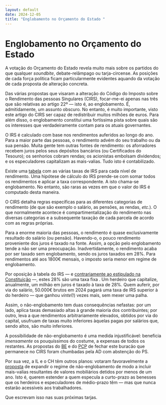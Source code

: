 ```yaml
---
layout: default
date: 2024-12-05
title: "Englobamento no Orçamento do Estado "
---
```

# Englobamento no Orçamento do Estado 

A votação do Orçamento do Estado revela muito mais sobre os partidos do que qualquer _soundbite_,  debate-relâmpago ou tarja-circense. As posições de cada força política ficam particularmente evidentes aquando da votação de cada proposta de alteração concreta.

Das várias propostas que visaram a alteração do Código do Imposto sobre o Rendimento das pessoas Singulares (CIRS), focar-me-ei apenas nas três que são relativas ao artigo 22º — isto é, ao englobamento. É, admitidamente, um assunto obscuro. No entanto, é muito importante, visto este artigo do CIRS ser capaz de redistribuir muitos milhões de euros. Para além disso, o englobamento constitui uma fortíssima pista sobre quais são os interesses que verdadeiramente contam para os atuais governantes.

O IRS é calculado com base nos rendimentos auferidos ao longo do ano. Para a maior parte das pessoas, o rendimento advém do seu trabalho ou da sua pensão. Muita gente tem outras fontes de rendimento: os aforradores recebem juros pelos seus depósitos bancários (ou Certificados do Tesouro); os senhorios cobram rendas; os acionistas embolsam dividendos; e os especuladores capitalizam as mais-valias. Tudo isto é contabilizado.

Existe uma [tabela](https://info.portaldasfinancas.gov.pt/pt/informacao_fiscal/codigos_tributarios/cirs_rep/Pages/irs68.aspx) com as várias taxas de IRS para cada nível de rendimento. Uma hipótese de cálculo do IRS prende-se com somar todos os rendimentos e aplicar a taxa correspondente. A isto chama-se englobamento. No entanto, são raras as vezes em que o valor do IRS é computado desta maneira.

O CIRS detalha regras específicas para as diferentes categorias de rendimento (de que são exemplo o salário, as pensões, as rendas, _etc._). O que normalmente acontece é compartimentalização do rendimento nas diversas categorias e a subsequente taxação de cada parcela de acordo com as regras próprias.

Para a enorme maioria das pessoas, o rendimento é quase exclusivamente resultado do salário (ou pensão). Havendo-o, o pouco rendimento proveniente dos juros é taxado na fonte. Assim, a opção pelo englobamento tende a não ser uma preocupação. Inadvertidamente, o rendimento acaba por ser taxado sem englobamento, sendo os juros taxados em 28%. Para rendimentos até aos 1800€ mensais, o imposto seria menor em regime de englobamento.

Por oposição à tabela do IRS — e [contrariamente ao estipulado na Constituição](https://diariodarepublica.pt/dr/legislacao-consolidada/decreto-aprovacao-constituicao/1976-34520775-49512575) —, estes 28% são uma taxa fixa . Um herdeiro que capitalize, anualmente, um milhão em juros é taxado à taxa de 28%. Quem auferir, por via do salário, 50.000€ brutos em 2024 pagará uma taxa de IRS superior à do herdeiro — que ganhou _vinte_(!) vezes mais, sem mexer uma palha.

Assim, o não-englobamento tem duas consequências nefastas: por um lado, aplica taxas demasiado altas à grande maioria dos contribuintes; por outro, leva a que rendimentos arbitrariamente elevados, obtidos por via do capital, usufruam de taxas muito inferiores àquelas pagas por salários que, sendo altos, são muito inferiores.

A possibilidade de não-englobamento é uma medida injustificável: beneficia _imensamente_ os pouquíssimos do costume, a expensas de todos os restantes. As propostas do [BE](https://app.parlamento.pt/webutils/docs/doc.pdf?Path=fsqiKo9VnjtmMsjLCdZ%2bdYP%2fIM0Ak1fRWa31N%2fUAIL%2ftuPXA1yYPjt9fao%2bFvvniOHJkMn%2byonO1Tdb8f5XBiXYhmu5CYCM2a7C2lguxZxZDHnZ8lEnulZYqLjS7qfyeCHef3gWcwQDmyAcLDlHcqxMrh7PJ6c0DOMw1Oz0HUYrcCYHRTPIbatC4zvqBn35tWeSeiHJeRqDE9FuBtO%2bSrfrQd06UGC5Udb4L3LTZgEAGmJezMnCQeVY5n1UBTaV8Mwb1%2fOlUpt5yA%2bMC21%2bReioLEa4Q7J%2foMVbMBKy7xI7%2fOaBDX%2b1oCxSyUEBGhN3wEaldQvTSOAjA%2bGkDMglhbOA7eLlk0TyQcyRqIbkg0V1n9yUzaR0ufRAyGhI38sfE&Fich=54535ede-06c0-4c02-8427-a19a76b9f906.pdf&Inline=true) e do [PCP](https://app.parlamento.pt/webutils/docs/doc.pdf?Path=mkojc1iCxZTui2ql8mvSgaXlpTkJxUSvLyIyS1dR2wDwsxf11qhg1MgFHoJVisfZtmYmxVFl6mSGgGuyHycyLgKDhgaSKr5ndt%2byNWUuzUoLqt%2fe7gKKmd7UgJ925Le%2bWgBPMwfxg1LO9RXjjfOYX%2b6nrb4LPOcquNbn7fRL6M9UjpoFXQZSUVlaHsB6lLZeboM%2fHU6h5L8t%2f1M90PQLjBA%2bOGRO6N5JIZO9Q4amgASXZGRrBycG%2bq9KciAJTMCVN9pU8uLQl9zMeOBmhXZ8LRjt%2fN3QYnj%2flLgWtU8ZZZl%2f53AXLFwDv2c%2b9RoMDrkYp46ODiv0i%2b9%2fpr6iNQ471ldX8ohBLmCN9uuA5be5nVo%3d&Fich=9e199b07-f9a6-4bc9-9bea-5c41210224c3.pdf&Inline=true) de fechar este buracão que permanece no CIRS foram chumbadas pela AD com abstenção do PS.

Por sua vez, a IL e o CH têm outros planos: votaram favoravelmente a [proposta](https://app.parlamento.pt/webutils/docs/doc.pdf?Path=f%2bhOQrIYCcgMVYR2ibOwKXBdJuj8zknMxcuv6F%2f8eK3tkD1Lclg%2fzo1YYqNtyWBsHEltP1Y5SyYgeEkwnWp7iHZLZIMGmJt2qCMxN4rE4skr34lSqQ7ssT3WPNyQ93qxLTbs3YqBUrm%2fDsLrzAKCcfxBpxuALyf%2fIeG1y8G9IzXe2bzQmnmzV1CSJGMLx%2bklwOM0DCyk8OPqO9s0UerlSDmp7TqCSEF75EAdwYnBBw%2fk25T9hSus6WbQ20SldWUYeMlrVq7Kk1CkuIxgXMdOxCJe9p7kwqIygMJZTCmxPmtLXlqlScT850v0ZjMnXkuKhohWdB8wQTRh2aAgv6v19BreTiR8VrRAR3EbTgqc%2fZA%3d&Fich=cadd4cbd-0e6d-4fa9-968d-10fab3676462.pdf&Inline=true) de expandir o regime de não-englobamento de modo a incluir mais-valias resultantes de valores mobiliários detidos por menos de um ano. Isto é, querem estender a quem especula a curto-prazo as benesses que os herdeiros e especuladores de médio-prazo têm — mas que nunca estarão acessíveis aos trabalhadores.

Que escrevam isso nas suas próximas tarjas.
